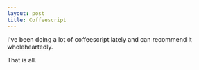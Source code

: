 ```yaml
---
layout: post
title: Coffeescript
---
```


I've been doing a lot of coffeescript lately and can recommend it wholeheartedly.

That is all.